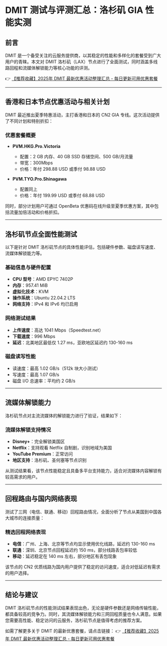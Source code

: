 # DMIT 测试与评测汇总：洛杉矶 GIA 性能实测

## 前言

DMIT 是一个备受关注的云服务提供商，以其稳定的性能和多样化的套餐受到广大用户的青睐。本文对 DMIT 洛杉矶（LAX）节点进行了全面测试，同时涵盖多线路回程和流媒体解锁能力等核心功能的评测。

👉 [【推荐收藏】2025年 DMIT 最新优惠活动整理汇总 - 每日更新可用优惠套餐](https://bit.ly/dmit_coupon)

---

## 香港和日本节点优惠活动与相关计划

DMIT 最近推出夏季特惠活动，主打香港和日本的 CN2 GIA 专线。这次活动提供了不同计划和特别折扣：

### 优惠套餐概要
- **PVM.HKG.Pro.Victoria**
  - 配置：2 GB 内存、40 GB SSD 存储空间、500 GB/月流量
  - 带宽：300Mbps
  - 价格：年付 298.88 USD 或季付 98.88 USD

- **PVM.TYO.Pro.Shinagawa**
  - 配置同上
  - 价格：年付 199.99 USD 或季付 68.88 USD

同时，部分计划用户可通过 OpenBeta 优惠码在线升级至夏季优惠方案，其中包括流量加倍活动和价格折扣。

---

## 洛杉矶节点全面性能测试

以下是针对 DMIT 洛杉矶节点的具体性能评估，包括硬件参数、磁盘读写速度、流媒体解锁能力等。

### 基础信息与硬件配置
- **CPU 型号**：AMD EPYC 7402P
- **内存**：957.41 MiB
- **虚拟化技术**：KVM
- **操作系统**：Ubuntu 22.04.2 LTS
- **网络支持**：IPv4 和 IPv6 均已启用

### 网络测试结果
- **上传速度**：高达 1041 Mbps（Speedtest.net）
- **下载速度**：996 Mbps
- **延迟**：北美地区最低仅 1.27 ms，亚欧地区延迟约 130-160 ms

### 磁盘读写性能
- 读速度：最高 1.02 GB/s（512k 块大小测试）
- 写速度：最高 1.07 GB/s
- 磁盘 I/O 总速率：平均约 2 GB/s

---

## 流媒体解锁能力

洛杉矶节点对主流流媒体的解锁能力进行了验证，结果如下：

### 流媒体解锁支持情况
- **Disney+**：完全解锁美国区
- **Netflix**：支持观看 Netflix 自制剧，识别地域为美国
- **YouTube Premium**：正常访问
- **地区支持**：洛杉矶、圣何塞等节点识别

从测试结果看，该节点性能稳定且具备多平台支持能力，适合对流媒体内容解锁有较高需求的用户。

---

## 回程路由与国内网络表现

测试了三网（电信、联通、移动）回程路由情况，全面分析了节点从美国到中国各大城市的连接质量：

### 精选回程网络表现
- **电信**：广州、上海、北京等节点均显示使用优化线路，延迟约 130-160 ms
- **联通**：深圳、北京节点回程延迟约 150 ms，部分线路丢包率较低
- **移动**：延迟稳定在 140 ms 左右，部分地区有丢包现象

该节点的 CN2 优质线路为国内用户提供了稳定的访问速度，适合对低延迟有需求的用户选择。

---

## 结论与建议

DMIT 洛杉矶节点的性能测试结果表现出色，无论是硬件参数还是网络传输性能，都具备较高的竞争力。同时，其流媒体解锁能力和三网回程质量也令人满意。如果您需要高性能、稳定访问的云服务，洛杉矶节点是值得考虑的推荐方案。

如需了解更多关于 DMIT 的最新优惠套餐，请点击链接：
👉 [【推荐收藏】2025年 DMIT 最新优惠活动整理汇总 - 每日更新可用优惠套餐](https://bit.ly/dmit_coupon)